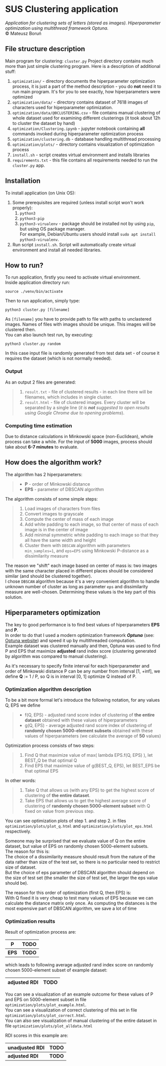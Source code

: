 # SUS Clustering application

_Application for clustering sets of letters (stored as images). Hiperparameter optimization using multithread framework Optuna._
<br /> © Mateusz Boruń

## File structure description
Main program for clustering: `cluster.py`
Project directory contains much more than just simple clustering program. Here is a description of additional stuff:

1. `optimization/` - directory documents the hiperparameter optimization process, it is just a part of the method description - you do __not__ need it to run main program. It's for you to see exactly, how hiperparameters were optimized
2. `optimization/data/` - directory contains dataset of 7618 images of characters used for hiperparameter optimization.
3. `optimization/data/@0CLUSTERING.csv` - file contains manual clustering of whole dataset used for examining different clusterings (it took about 12h to cluster the dataset by hand)
4. `optimization/Clustering.ipynb` - jupyter notebook containing __all__ commands invoked during hiperparameter optimization process
5. `optimization/clustering.db` - database handling multithread processing
6. `optimization/plots/` - directory contains visualization of optimization process
7. `install.sh` - script creates virtual environment and installs libraries
8. `requirements.txt` - this file contains all requirements needed to run the `cluster.py` app.

## Installation

To install application (on Unix OS):

1. Some prerequisites are required (unless install script won't work properly):
    1. `python3`
    2. `python3-pip`
    3. `python3-virualenv` - package should be installed not by using `pip`, but using OS package manager. <br />
       For example, Debian/Ubuntu users should install `sudo apt install python3-virualenv`.
2. Run script `install.sh`. Script will automatically create virtual environment and install all needed libraries.

## How to run?

To run application, firstly you need to activate virtual environment.
<br />
Inside application directory run:

```
source ./venv/bin/activate
```

Then to run application, simply type:

```
python3 cluster.py [filename]
```

As  `[filename]` you have to provide path to file with paths to unclastered images. Names of files with images should be unique. This images will be clustered then.
<br />
You can also launch test run, by executing:

```
python3 cluster.py random
```

In this case input file is randomly generated from test data set - of course it requires the dataset (which is not normally needed).

### Output

As an output 2 files are generated:
> 1. `result.txt` - file of clustered results - in each line there will be filenames, which includes in single cluster.
> 2. `result.html` - file of clustered images. Every cluster will be separated by a single line (_it is __not__ suggested
     to open results using Google Chrome due to opening problems_).

### Computing time estimation

Due to distance calculations in Minkowski space (non-Euclidean), whole process can take a while.
For the input of __5000__ images,
process should take about __6-7 minutes__ to evaluate.

## How does the algorithm work?
The algorithm has 2 hiperparameters:
>- __P__ - order of Minkowski distance
>- __EPS__ - parameter of DBSCAN algorithm

The algorithm consists of some simple steps:
>1. Load images of characters from files
>2. Convert images to grayscale
>3. Compute the center of mass of each image
>4. Add white padding to each image, so that center of mass of each image is in the center of image
>5. Add minimal symmetric white padding to each image so that they all have the same width and height
>6. Cluster them with `DBSCAN` algorithm with parameters `min_samples=1`, and `eps=EPS`
using Minkowski P-distance as a dissimilarity measure

The reason we "shift" each image based on center of mass is: two images with the same character placed in different places
should be considered similar (and should be clustered together).\
I chose `DBSCAN` algorithm because it's a very convenient
algorithm to handle unknown number of cluster as long as parameter `eps` and dissimilarity measure are well-chosen.
Determining these values is the key part of this solution.

## Hiperparameters optimization

The key to good performance is to find best values of hiperparameters __EPS__ and __P__.\
In order to do that I used a modern optimization framework ___Optuna___ (see: [Optuna website](optuna.org)) and speed it up by multithreaded computation.\
Example dataset was clustered manually and then, Optuna was used to find P and EPS that maximize
__adjusted__ rand index score (clustering generated by algorithm was compared to manual clustering).

As it's necessary to specify finite interval for each hiperparameter
and order of Minkowski distance P can be any number from interval [1, +inf],
we define __Q__ := 1 / P, so Q is in interval [0, 1] optimize Q instead of P.

### Optimization algorithm description

To be a bit more formal let's introduce the following notation, for any values Q, EPS we define
>- f(Q, EPS) - adjusted rand score index of clustering of __the entire dataset__ obtained with these values of hiperparameters
>- g(Q, EPS) - average adjusted rand score index of clustering of __randomly chosen 5000-element subsets__ obtained with these values of hiperparameters
(we calculate the average of __50__ values)

Optimization process consists of two steps:
> 1. Find Q that maximize value of max( lambda EPS.f(Q, EPS) ), let BEST_Q be that optimal Q
> 2. Find EPS that maximize value of g(BEST_Q, EPS), let BEST_EPS be that optimal EPS

In other words:
> 1. Take Q that allows us (with any EPS) to get the highest score of clustering of __the entire dataset__.
> 2. Take EPS that allows us to get the highest average score of clustering of __randomly chosen 5000-element subset__ with Q fixed on value from previous step.

You can see optimization plots of step 1. and step 2. in files
`optimization/plots/plot_q.html` and `optimization/plots/plot_eps.html` respectively.

Someone may be surprised that we evaluate value of Q on the entire dataset, but value of EPS on randomly chosen 5000-element subsets.\
The reason for this is:\
The choice of a dissimilarity measure should result from the nature of the data rather than size of the test set,
so there is no particular need to restrict size of dataset.\
But the choice of eps parameter of DBSCAN algorithm should depend on the size of test set (the smaller the size of test set, the larger the eps value should be).

The reason for this order of optimization (first Q, then EPS) is:\
With Q fixed it is very cheap to test many values of EPS because we can calculate the distance matrix only once.
As computing the distances is the most expensive part of DBSCAN algorithm, we save a lot of time

### Optimization results

Result of optimization process are:

| __P__   | __TODO__ |
|---------|----------|
| __EPS__ | __TODO__ |

which leads to following average adjusted rand index score on randomly chosen 5000-element subset of example dataset:

| __adjusted RDI__ | __TODO__ |
|------------------|----------|

You can see a visualization of an example outcome for these values of P and EPS on 5000-element subset in file `optimization/plots/plot_example.html`.\
You can see a visualization of correct clustering of this set in file `optimization/plots/plot_correct.html`.\
You can also see visualization of manual clustering of the entire dataset in file `optimization/plots/plot_alldata.html`

RDI scores in this example are:

| __unadjusted RDI__  | __TODO__ |
|---------------------|----------|
| __adjusted RDI__    | __TODO__ |

